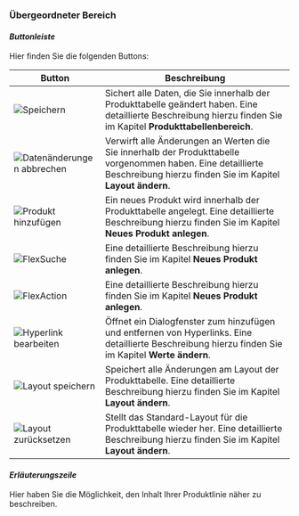 ### Übergeordneter Bereich

#### *Buttonleiste*

Hier finden Sie die folgenden Buttons:

|Button|Beschreibung|
|-|-|
|![Speichern](/Pictures/Web-Client/Produktlinie/Produktübersicht/uebergeordneter-bereich/buttonleiste_1.png)|Sichert alle Daten, die Sie innerhalb der Produkttabelle geändert haben. Eine detaillierte Beschreibung hierzu finden Sie im Kapitel **Produkttabellenbereich**.
|![Datenänderungen abbrechen](/Pictures/Web-Client/Produktlinie/Produktübersicht/uebergeordneter-bereich/buttonleiste_2.png)|Verwirft alle Änderungen an Werten die Sie innerhalb der Produkttabelle vorgenommen haben. Eine detaillierte Beschreibung hierzu finden Sie im Kapitel **Layout ändern**.|
|![Produkt hinzufügen](/Pictures/Web-Client/Produktlinie/Produktübersicht/uebergeordneter-bereich/buttonleiste_3.png)|Ein neues Produkt wird innerhalb der Produkttabelle angelegt. Eine detaillierte Beschreibung hierzu finden Sie im Kapitel **Neues Produkt anlegen**.|
|![FlexSuche](/Pictures/Web-Client/Produktlinie/Produktübersicht/uebergeordneter-bereich/buttonleiste_4.png)| Eine detaillierte Beschreibung hierzu finden Sie im Kapitel **Neues Produkt anlegen**.|
|![FlexAction](/Pictures/Web-Client/Produktlinie/Produktübersicht/uebergeordneter-bereich/buttonleiste_5.png)| Eine detaillierte Beschreibung hierzu finden Sie im Kapitel **Neues Produkt anlegen**.|
|![Hyperlink bearbeiten](/Pictures/Web-Client/Produktlinie/Produktübersicht/uebergeordneter-bereich/buttonleiste_6.png)|Öffnet ein Dialogfenster zum hinzufügen und entfernen von Hyperlinks. Eine detaillierte Beschreibung hierzu finden Sie im Kapitel **Werte ändern**.|
|![Layout speichern](/Pictures/Web-Client/Produktlinie/Produktübersicht/uebergeordneter-bereich/buttonleiste_7.png)| Speichert alle Änderungen am Layout der Produkttabelle. Eine detaillierte Beschreibung hierzu finden Sie im Kapitel **Layout ändern**.|
|![Layout zurücksetzen](/Pictures/Web-Client/Produktlinie/Produktübersicht/uebergeordneter-bereich/buttonleiste_8.png)|Stellt das Standard-Layout für die Produkttabelle wieder her. Eine detaillierte Beschreibung hierzu finden Sie im Kapitel **Layout ändern**.|

#### *Erläuterungszeile*

Hier haben Sie die Möglichkeit, den Inhalt Ihrer Produktlinie näher zu beschreiben.

<!---

#### *Suchleiste*

Hier können Sie einen Begriff eingeben, welchen Sie in der Produkttabelle suchen möchten. 

Geben Sie den gesuchten Begriff in das Suchfeld ein. Ihnen werden automatisch alle Produkte angezeigt, welche den Suchbegriff enthalten.

---
![](/assets/wpl2.png)

---

Sie können die Suchleiste auch ausblenden.

1) Klicken Sie mit der rechten Maustaste in eine Spaltenüberschrift im Produkttabellenbereich und wählen Sie **Suchleiste**.

---
![](/assets/wpl22.png)

---

2) Die Suchleiste ist nun ausgeblendet.

---
![](/assets/wpl23.png)

---

> **Hinweis**: Nach dem gleichen Vorgehen können Sie die Suchleiste auch wieder einblenden.

-->